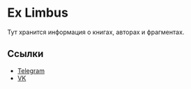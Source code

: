 # Ex Limbus
Тут хранится информация о книгах, авторах и фрагментах.

## Ссылки
- [Telegram](https://t.me/discreteblack)
- [VK](https://vk.com/discreteblack)